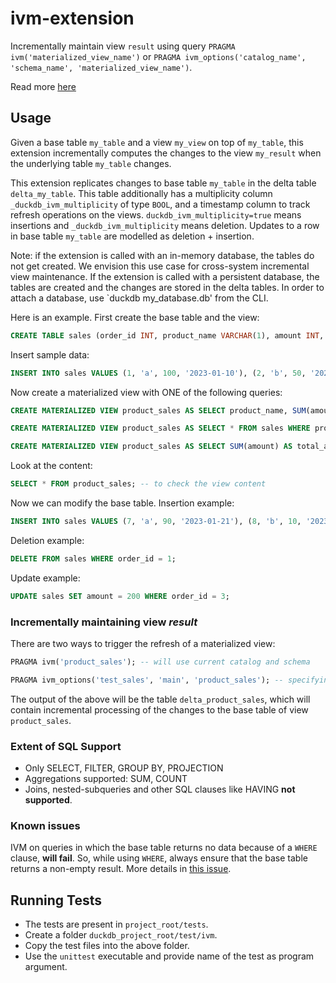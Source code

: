 # ivm-extension

Incrementally maintain view `result` using query `PRAGMA ivm('materialized_view_name')` or `PRAGMA ivm_options('catalog_name', 'schema_name', 'materialized_view_name')`.

Read more [here](https://github.com/cwida/ivm-extension/blob/ivm-optimizer-rule/VLDB%20Summer%20School%202023%20Poster.pdf)

## Usage
Given a base table `my_table` and a view `my_view` on top of `my_table`, this extension incrementally computes the changes to the view `my_result` when the underlying table `my_table` changes. 

This extension replicates changes to base table `my_table` in the delta table `delta_my_table`. This table additionally has a multiplicity column `_duckdb_ivm_multiplicity` of type `BOOL`, and a timestamp column to track refresh operations on the views. `duckdb_ivm_multiplicity=true` means insertions and `_duckdb_ivm_multiplicity` means deletion. 
Updates to a row in base table `my_table` are modelled as deletion + insertion.

Note: if the extension is called with an in-memory database, the tables do not get created. We envision this use case for cross-system incremental view maintenance.
If the extension is called with a persistent database, the tables are created and the changes are stored in the delta tables.
In order to attach a database, use `duckdb my_database.db' from the CLI.

Here is an example. First create the base table and the view:
```SQL
CREATE TABLE sales (order_id INT, product_name VARCHAR(1), amount INT, date_ordered DATE);
```
Insert sample data:
```SQL
INSERT INTO sales VALUES (1, 'a', 100, '2023-01-10'), (2, 'b', 50, '2023-01-12'), (3, 'a', 75, '2023-01-15'), (4, 'c', 60, '2023-01-18'), (5, 'b', 30, '2023-01-20'), (6, 'b', 35, '2023-01-21');
```
Now create a materialized view with ONE of the following queries:
```SQL
CREATE MATERIALIZED VIEW product_sales AS SELECT product_name, SUM(amount) AS total_amount, COUNT(*) AS total_orders FROM sales WHERE product_name = 'a' OR product_name = 'b' GROUP BY product_name;
```

```SQL
CREATE MATERIALIZED VIEW product_sales AS SELECT * FROM sales WHERE product_name = 'a';
```
```SQL
CREATE MATERIALIZED VIEW product_sales AS SELECT SUM(amount) AS total_amount FROM sales;
```
Look at the content:
```SQL
SELECT * FROM product_sales; -- to check the view content
```
Now we can modify the base table. Insertion example:
```SQL
INSERT INTO sales VALUES (7, 'a', 90, '2023-01-21'), (8, 'b', 10, '2023-01-25'), (9, 'a', 20, '2023-01-26'), (10, 'c', 45, '2023-01-28');
```
Deletion example:
```SQL
DELETE FROM sales WHERE order_id = 1;
```
Update example:
```SQL
UPDATE sales SET amount = 200 WHERE order_id = 3;
```

### Incrementally maintaining view *result*
There are two ways to trigger the refresh of a materialized view:
```SQL
PRAGMA ivm('product_sales'); -- will use current catalog and schema
```
```SQL
PRAGMA ivm_options('test_sales', 'main', 'product_sales'); -- specifying catalog and schema
```
The output of the above will be the table `delta_product_sales`, which will contain incremental processing of the changes to the base table of view `product_sales`. 

### Extent of SQL Support
* Only SELECT, FILTER, GROUP BY, PROJECTION
* Aggregations supported: SUM, COUNT
* Joins, nested-subqueries and other SQL clauses like HAVING **not supported**.

### Known issues
IVM on queries in which the base table returns no data because of a `WHERE` clause, **will fail**. So, while using `WHERE`, always ensure that the base table returns a non-empty result. More details in [this issue](https://github.com/cwida/ivm-extension/issues/10).

## Running Tests
* The tests are present in `project_root/tests`. 
* Create a folder `duckdb_project_root/test/ivm`.
* Copy the test files into the above folder.
* Use the `unittest` executable and provide name of the test as program argument.

